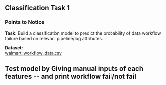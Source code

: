 ## Classification Task 1

### Points to Notice

**Task:** Build a classification model to predict the probability of data workflow failure based on relevant pipeline/log attributes.

**Dataset:**  
[walmart_workflow_data.csv](https://github.com/redashu/Datasets/blob/master/walmart_workflow_data.csv)

## Test model by Giving manual inputs of each features -- and print workflow fail/not fail